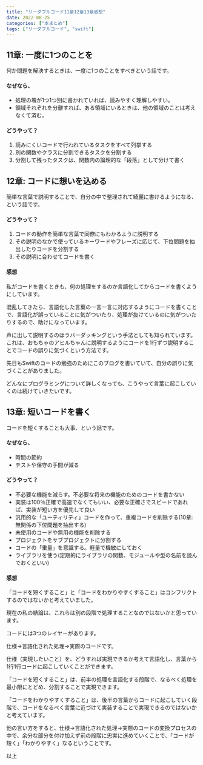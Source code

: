 ```yaml
---
title: "リーダブルコード11章12章13章感想"
date: 2022-08-25
categories: ["本まとめ"]
tags: ["リーダブルコード", "swift"]
---
```


## 11章: 一度に1つのことを

何か問題を解決するときは、一度に1つのことをすべきという話です。

#### なぜなら、
* 処理の塊が1つ1つ別に書かれていれば、読みやすく理解しやすい。
* 領域それぞれを分離すれば、ある領域にいるときは、他の領域のことは考えなくて済む。

#### どうやって？
1. 読みにくいコードで行われているタスクをすべて列挙する
2. 別の関数やクラスに分割できるタスクを分割する
3. 分割して残ったタスクは、関数内の論理的な「段落」として分けて書く

## 12章: コードに想いを込める

簡単な言葉で説明することで、自分の中で整理されて綺麗に書けるようになる、という話です。

#### どうやって？
1. コードの動作を簡単な言葉で同僚にもわかるように説明する
2. その説明のなかで使っているキーワードやフレーズに応じて、下位問題を抽出したりコードを分割する
3. その説明に合わせてコードを書く

#### 感想
私がコードを書くときも、何の処理をするのか言語化してからコードを書くようにしています。

混乱してきたら、言語化した言葉の一言一言に対応するようにコードを書くことで、言語化が誤っていることに気がついたり、処理が抜けているのに気がついたりするので、助けになっています。

声に出して説明するのはラバーダッキングという手法としても知られています。これは、おもちゃのアヒルちゃんに説明するようにコードを1行ずつ説明することでコードの誤りに気づくという方法です。

先日もSwiftのコードの勉強のためにこのブログを書いていて、自分の誤りに気づくことがありました。

どんなにプログラミングについて詳しくなっても、こうやって言葉に起こしていくのは続けていきたいです。

## 13章: 短いコードを書く

コードを短くすることも大事、という話です。

#### なぜなら、
* 時間の節約
* テストや保守の手間が減る

#### どうやって？
* 不必要な機能を減らす。不必要な将来の機能のためのコードを書かない
* 実装は100％正確で高速でなくてもいい、必要な正確さでスピードであれば、実装が短い方を優先して良い
* 汎用的な「ユーティリティ」コードを作って、重複コードを削除する(10章: 無関係の下位問題を抽出する)
* 未使用のコードや無用の機能を削除する
* プロジェクトをサブプロジェクトに分割する
* コードの「重量」を意識する。軽量で機敏にしておく
* ライブラリを使う(定期的にライブラリの関数、モジュールや型の名前を読んでおくといい)

#### 感想
「コードを短くすること」と「コードをわかりやすくすること」はコンフリクトするのではないかと考えていました。

現在の私の結論は、これらは別の段階で処理することなのではないかと思っています。

コードには3つのレイヤーがあります。

仕様→言語化された処理→実際のコードです。

仕様（実現したいこと）を、どうすれば実現できるか考えて言語化し、言葉から1行1行コードに起こしていくことができます。

「コードを短くすること」は、前半の処理を言語化する段階で、なるべく処理を最小限にとどめ、分割することで実現できます。

「コードをわかりやすくすること」は、後半の言葉からコードに起こしていく段階で、コードをなるべく言葉に近づけて実装することで実現できるのではないかと考えています。

他の言い方をすると、仕様→言語化された処理→実際のコードの変換プロセスの中で、余分な部分を付け加えず前の段階に忠実に進めていくことで、「コードが短く」「わかりやすく」なるということです。

以上